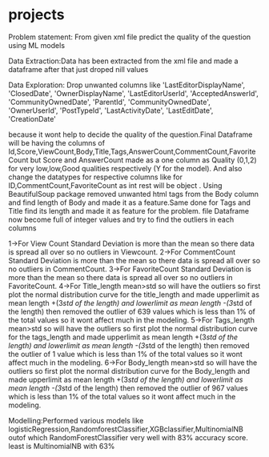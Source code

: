# projects
Problem statement: From given xml file predict the quality of the question using ML models

Data Extraction:Data has been extracted from the xml file and made a dataframe after that just droped nill values 

Data Exploration: Drop unwanted columns like                'LastEditorDisplayName',
                                                            'ClosedDate',
                                                            'OwnerDisplayName',
                                                            'LastEditorUserId',
       									'AcceptedAnswerId',
										'CommunityOwnedDate',
										'ParentId',
										'CommunityOwnedDate',
										'OwnerUserId',
 										'PostTypeId',
										'LastActivityDate',
										'LastEditDate',
										'CreationDate'

because it wont help to decide the quality of the question.Final Dataframe will be having the columns of Id,Score,ViewCount,Body,Title,Tags,AnswerCount,CommentCount,FavoriteCount but Score and AnswerCount made as a one column as Quality (0,1,2) for very low,low,Good qualities respectively (Y for the model). 
And also change the datatypes for respective columns like for ID,CommentCount,FavoriteCount as int rest will be object .
Using BeautifulSoup package removed unwanted html tags from the Body column and find length of Body and made it as a feature.Same done for Tags and Title find its length and made it as feature for the problem.
file Dataframe now become full of integer values and try to find the outliers in each columns

1->For View Count Standard Deviation is more than the mean so there data is spread all over so no outliers in Viewcount.
2->For CommentCount Standard Deviation is more than the mean so there data is spread all over so no outliers in CommentCount.
3->For FavoriteCount Standard Deviation is more than the mean so there data is spread all over so no outliers in FavoriteCount.
4->For Title_length mean>std so will have the outliers so first plot the normal distribution curve for the title_length and made upperlimit as mean length +(3*std of the length) and lowerlimit as mean length -(3*std of the length) then removed the outlier of 639 values which is less than 1% of the total values so it wont affect much in the modeling.
5->For Tags_length mean>std so will have the outliers so first plot the normal distribution curve for the tags_length and made upperlimit as mean length +(3*std of the length) and lowerlimit as mean length -(3*std of the length) then removed the outlier of 1 value which is less than 1% of the total values so it wont affect much in the modeling.
6->For Body_length mean>std so will have the outliers so first plot the normal distribution curve for the Body_length and made upperlimit as mean length +(3*std of the length) and lowerlimit as mean length -(3*std of the length) then removed the outlier of 967 values which is less than 1% of the total values so it wont affect much in the modeling.

Modelling:Performed various models like logisticRegression,RandomforestClassifier,XGBclassifier,MultinomialNB outof which RandomForestClassifier very well with 83% accuracy score. least is MultinomialNB with 63%
